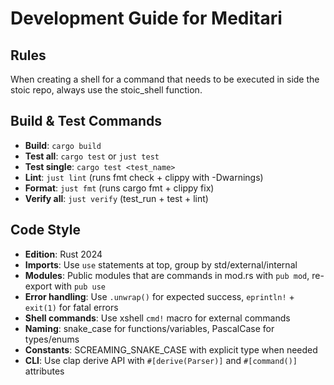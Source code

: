 # Development Guide for Meditari

## Rules

When creating a shell for a command that needs to be executed in side the stoic repo, always use the stoic_shell function.

## Build & Test Commands
- **Build**: `cargo build`
- **Test all**: `cargo test` or `just test`
- **Test single**: `cargo test <test_name>`
- **Lint**: `just lint` (runs fmt check + clippy with -Dwarnings)
- **Format**: `just fmt` (runs cargo fmt + clippy fix)
- **Verify all**: `just verify` (test_run + test + lint)

## Code Style
- **Edition**: Rust 2024
- **Imports**: Use `use` statements at top, group by std/external/internal
- **Modules**: Public modules that are commands in mod.rs with `pub mod`, re-export with `pub use`
- **Error handling**: Use `.unwrap()` for expected success, `eprintln!` + `exit(1)` for fatal errors
- **Shell commands**: Use xshell `cmd!` macro for external commands
- **Naming**: snake_case for functions/variables, PascalCase for types/enums
- **Constants**: SCREAMING_SNAKE_CASE with explicit type when needed
- **CLI**: Use clap derive API with `#[derive(Parser)]` and `#[command()]` attributes